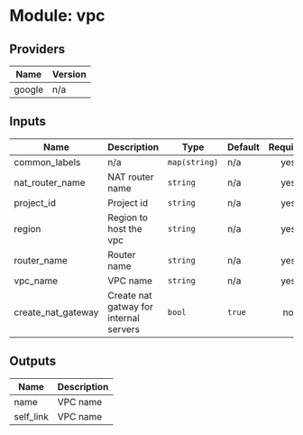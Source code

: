 # Module: vpc

## Providers

| Name | Version |
|------|---------|
| google | n/a |

## Inputs

| Name | Description | Type | Default | Required |
|------|-------------|------|---------|:-----:|
| common\_labels | n/a | `map(string)` | n/a | yes |
| nat\_router\_name | NAT router name | `string` | n/a | yes |
| project\_id | Project id | `string` | n/a | yes |
| region | Region to host the vpc | `string` | n/a | yes |
| router\_name | Router name | `string` | n/a | yes |
| vpc\_name | VPC name | `string` | n/a | yes |
| create\_nat\_gateway | Create nat gatway for internal servers | `bool` | `true` | no |

## Outputs

| Name | Description |
|------|-------------|
| name | VPC name |
| self\_link | VPC name |

